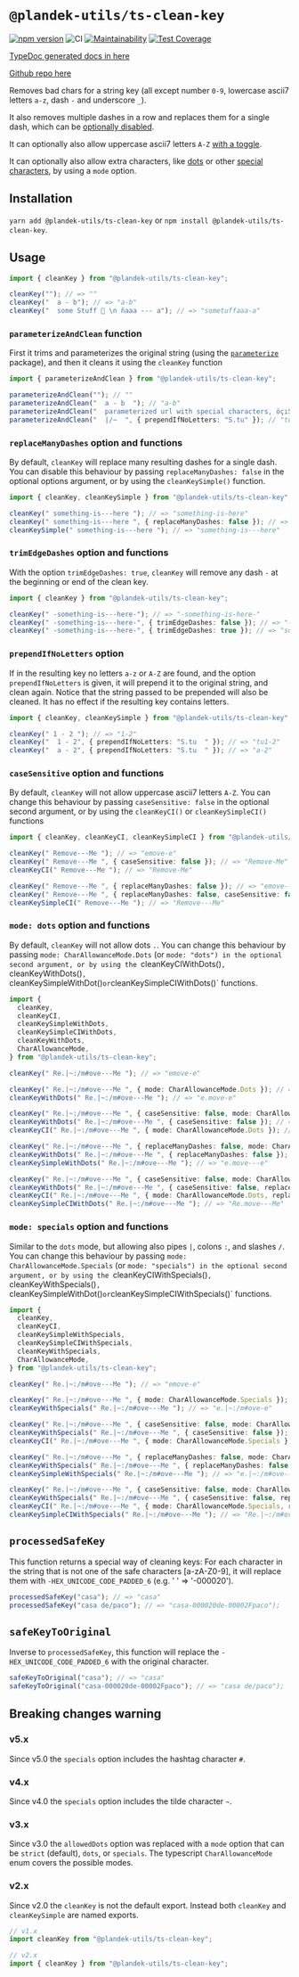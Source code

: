 # `@plandek-utils/ts-clean-key`

[![npm version](https://badge.fury.io/js/%40plandek-utils%2Fts-clean-key.svg)](https://badge.fury.io/js/%40plandek-utils%2Fts-clean-key)
![CI](https://github.com/github/plandek-utils/ts-clean-key/workflows/ci-master.yml/badge.svg)
[![Maintainability](https://api.codeclimate.com/v1/badges/0a2ee0323272ad4910b5/maintainability)](https://codeclimate.com/github/plandek-utils/ts-clean-key/maintainability)
[![Test Coverage](https://api.codeclimate.com/v1/badges/0a2ee0323272ad4910b5/test_coverage)](https://codeclimate.com/github/plandek-utils/ts-clean-key/test_coverage)

[TypeDoc generated docs in here](https://plandek-utils.github.io/ts-clean-key)

[Github repo here](https://github.com/plandek-utils/ts-clean-key)

Removes bad chars for a string key (all except number `0-9`, lowercase ascii7 letters `a-z`, dash `-` and underscore `_`).

It also removes multiple dashes in a row and replaces them for a single dash, which can be [optionally disabled](#replacemanydashes-option-and-functions).

It can optionally also allow uppercase ascii7 letters `A-Z` [with a toggle](#casesensitive-option-and-functions).

It can optionally also allow extra characters, like [dots](#mode-dots-option-and-functions) or other [special characters](#mode-specials-option-and-functions), by using a `mode` option.

## Installation

`yarn add @plandek-utils/ts-clean-key` or `npm install @plandek-utils/ts-clean-key`.

## Usage

```typescript
import { cleanKey } from "@plandek-utils/ts-clean-key";

cleanKey(""); // => ""
cleanKey("  a - b"); // => "a-b"
cleanKey("  some Stuff 🚀 \n ñaaa --- a"); // => "sometuffaaa-a"
```

### `parameterizeAndClean` function

First it trims and parameterizes the original string (using the [`parameterize`](https://www.npmjs.com/package/parameterize) package), and then it cleans it using the `cleanKey` function

```typescript
import { parameterizeAndClean } from "@plandek-utils/ts-clean-key";

parameterizeAndClean(""); // ""
parameterizeAndClean("  a - b  "); // "a-b"
parameterizeAndClean("  parameterized url with special characters, öçıŞÇ  "); // "parameterized-url-with-special-characters-ocisc"
parameterizeAndClean("  |/~  ", { prependIfNoLetters: "S.tu" }); // "tu"
```

### `replaceManyDashes` option and functions

By default, `cleanKey` will replace many resulting dashes for a single dash. You can disable this behaviour by passing `replaceManyDashes: false` in the optional options argument, or by using the `cleanKeySimple()` function.

```typescript
import { cleanKey, cleanKeySimple } from "@plandek-utils/ts-clean-key";

cleanKey(" something-is---here "); // => "something-is-here"
cleanKey(" something-is---here ", { replaceManyDashes: false }); // => "something-is---here"
cleanKeySimple(" something-is---here "); // => "something-is---here"
```

### `trimEdgeDashes` option and functions

With the option `trimEdgeDashes: true`, `cleanKey` will remove any dash `-` at the beginning or end of the clean key.

```typescript
import { cleanKey } from "@plandek-utils/ts-clean-key";

cleanKey(" -something-is---here-"); // => "-something-is-here-"
cleanKey(" -something-is---here-", { trimEdgeDashes: false }); // => "-something-is-here-"
cleanKey(" -something-is---here-", { trimEdgeDashes: true }); // => "something-is-here"
```

### `prependIfNoLetters` option

If in the resulting key no letters `a-z` or `A-Z` are found, and the option `prependIfNoLetters` is given, it will prepend it to the original string, and clean again. Notice that the string passed to be prepended will also be cleaned. It has no effect if the resulting key contains letters.

```typescript
import { cleanKey, cleanKeySimple } from "@plandek-utils/ts-clean-key";

cleanKey(" 1 - 2 "); // => "1-2"
cleanKey("  1 - 2", { prependIfNoLetters: "S.tu  " }); // => "tu1-2"
cleanKey("  a - 2", { prependIfNoLetters: "S.tu  " }); // => "a-2"
```

### `caseSensitive` option and functions

By default, `cleanKey` will not allow uppercase ascii7 letters `A-Z`. You can change this behaviour by passing `caseSensitive: false` in the optional second argument, or by using the `cleanKeyCI()` or `cleanKeySimpleCI()` functions

```typescript
import { cleanKey, cleanKeyCI, cleanKeySimpleCI } from "@plandek-utils/ts-clean-key";

cleanKey(" Remove---Me "); // => "emove-e"
cleanKey(" Remove---Me ", { caseSensitive: false }); // => "Remove-Me"
cleanKeyCI(" Remove---Me "); // => "Remove-Me"

cleanKey(" Remove---Me ", { replaceManyDashes: false }); // => "emove---e"
cleanKey(" Remove---Me ", { replaceManyDashes: false, caseSensitive: false }); // => "Remove---Me"
cleanKeySimpleCI(" Remove---Me "); // => "Remove---Me"
```

### `mode: dots` option and functions

By default, `cleanKey` will not allow dots `.`. You can change this behaviour by passing `mode: CharAllowanceMode.Dots` (or `mode: "dots") in the optional second argument, or by using the `cleanKeyCIWithDots()`, `cleanKeyWithDots()`, `cleanKeySimpleWithDot()`or`cleanKeySimpleCIWithDots()` functions.

```typescript
import {
  cleanKey,
  cleanKeyCI,
  cleanKeySimpleWithDots,
  cleanKeySimpleCIWithDots,
  cleanKeyWithDots,
  CharAllowanceMode,
} from "@plandek-utils/ts-clean-key";

cleanKey(" Re.|~:/m#ove---Me "); // => "emove-e"

cleanKey(" Re.|~:/m#ove---Me ", { mode: CharAllowanceMode.Dots }); // => "e.move-e"
cleanKeyWithDots(" Re.|~:/m#ove---Me "); // => "e.move-e"

cleanKey(" Re.|~:/m#ove---Me ", { caseSensitive: false, mode: CharAllowanceMode.Dots }); // => "Re.move-Me"
cleanKeyWithDots(" Re.|~:/m#ove---Me ", { caseSensitive: false }); // => "Re.move-Me"
cleanKeyCI(" Re.|~:/m#ove---Me ", { mode: CharAllowanceMode.Dots }); // => "Re.move-Me"

cleanKey(" Re.|~:/m#ove---Me ", { replaceManyDashes: false, mode: CharAllowanceMode.Dots }); // => "e.move---e"
cleanKeyWithDots(" Re.|~:/m#ove---Me ", { replaceManyDashes: false }); // => "e.move---e"
cleanKeySimpleWithDots(" Re.|~:/m#ove---Me "); // => "e.move---e"

cleanKey(" Re.|~:/m#ove---Me ", { caseSensitive: false, mode: CharAllowanceMode.Dots, replaceManyDashes: false }); // => "Re.move---Me"
cleanKeyWithDots(" Re.|~:/m#ove---Me ", { caseSensitive: false, replaceManyDashes: false }); // => "Re.move---Me"
cleanKeyCI(" Re.|~:/m#ove---Me ", { mode: CharAllowanceMode.Dots, replaceManyDashes: false }); // => "Re.move---Me"
cleanKeySimpleCIWithDots(" Re.|~:/m#ove---Me "); // => "Re.move---Me"
```

### `mode: specials` option and functions

Similar to the `dots` mode, but allowing also pipes `|`, colons `:`, and slashes `/`.
You can change this behaviour by passing `mode: CharAllowanceMode.Specials` (or `mode: "specials") in the optional second argument, or by using the `cleanKeyCIWithSpecials()`, `cleanKeyWithSpecials()`, `cleanKeySimpleWithDot()`or`cleanKeySimpleCIWithSpecials()` functions.

```typescript
import {
  cleanKey,
  cleanKeyCI,
  cleanKeySimpleWithSpecials,
  cleanKeySimpleCIWithSpecials,
  cleanKeyWithSpecials,
  CharAllowanceMode,
} from "@plandek-utils/ts-clean-key";

cleanKey(" Re.|~:/m#ove---Me "); // => "emove-e"

cleanKey(" Re.|~:/m#ove---Me ", { mode: CharAllowanceMode.Specials }); // => "e.|~:/m#ove-e"
cleanKeyWithSpecials(" Re.|~:/m#ove---Me "); // => "e.|~:/m#ove-e"

cleanKey(" Re.|~:/m#ove---Me ", { caseSensitive: false, mode: CharAllowanceMode.Specials }); // => "Re.|~:/m#ove-Me"
cleanKeyWithSpecials(" Re.|~:/m#ove---Me ", { caseSensitive: false }); // => "Re.|~:/m#ove-Me"
cleanKeyCI(" Re.|~:/m#ove---Me ", { mode: CharAllowanceMode.Specials }); // => "Re.|~:/m#ove-Me"

cleanKey(" Re.|~:/m#ove---Me ", { replaceManyDashes: false, mode: CharAllowanceMode.Specials }); // => "e.|~:/m#ove---e"
cleanKeyWithSpecials(" Re.|~:/m#ove---Me ", { replaceManyDashes: false }); // => "e.|~:/m#ove---e"
cleanKeySimpleWithSpecials(" Re.|~:/m#ove---Me "); // => "e.|~:/m#ove---e"

cleanKey(" Re.|~:/m#ove---Me ", { caseSensitive: false, mode: CharAllowanceMode.Specials, replaceManyDashes: false }); // => "Re.|~:/m#ove---Me"
cleanKeyWithSpecials(" Re.|~:/m#ove---Me ", { caseSensitive: false, replaceManyDashes: false }); // => "Re.|~:/m#ove---Me"
cleanKeyCI(" Re.|~:/m#ove---Me ", { mode: CharAllowanceMode.Specials, replaceManyDashes: false }); // => "Re.|~:/m#ove---Me"
cleanKeySimpleCIWithSpecials(" Re.|~:/m#ove---Me "); // => "Re.|~:/m#ove---Me"
```

## `processedSafeKey`

This function returns a special way of cleaning keys: For each character in the string that is not one of the safe characters [a-zA-Z0-9], it will replace them with `-HEX_UNICODE_CODE_PADDED_6` (e.g. ' ' => '-000020').

```typescript
processedSafeKey("casa"); // => "casa"
processedSafeKey("casa de/paco"); // => "casa-000020de-00002Fpaco");
```

## `safeKeyToOriginal`

Inverse to `processedSafeKey`, this function will replace the `-HEX_UNICODE_CODE_PADDED_6` with the original character.

```typescript
safeKeyToOriginal("casa"); // => "casa"
safeKeyToOriginal("casa-000020de-00002Fpaco"); // => "casa de/paco");
```

## Breaking changes warning

### v5.x

Since v5.0 the `specials` option includes the hashtag character `#`.

### v4.x

Since v4.0 the `specials` option includes the tilde character `~`.

### v3.x

Since v3.0 the `allowedDots` option was replaced with a `mode` option that can be `strict` (default), `dots`, or `specials`. The typescript `CharAllowanceMode` enum covers the possible modes.

### v2.x

Since v2.0 the `cleanKey` is not the default export. Instead both `cleanKey` and `cleanKeySimple` are named exports.

```typescript
// v1.x
import cleanKey from "@plandek-utils/ts-clean-key";

// v2.x
import { cleanKey } from "@plandek-utils/ts-clean-key";
```
